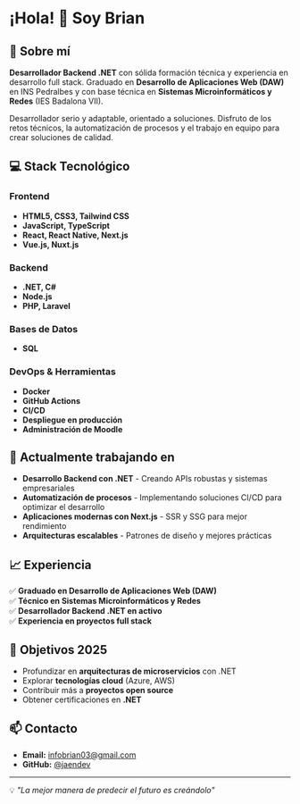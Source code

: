 # ¡Hola! 👋 Soy Brian

## 🚀 Sobre mí

**Desarrollador Backend .NET** con sólida formación técnica y experiencia en desarrollo full stack. Graduado en **Desarrollo de Aplicaciones Web (DAW)** en INS Pedralbes y con base técnica en **Sistemas Microinformáticos y Redes** (IES Badalona VII).

Desarrollador serio y adaptable, orientado a soluciones. Disfruto de los retos técnicos, la automatización de procesos y el trabajo en equipo para crear soluciones de calidad.

## 💻 Stack Tecnológico

### Frontend
- **HTML5, CSS3, Tailwind CSS**
- **JavaScript, TypeScript**
- **React, React Native, Next.js**
- **Vue.js, Nuxt.js**

### Backend
- **.NET, C#**
- **Node.js**
- **PHP, Laravel**

### Bases de Datos
- **SQL**

### DevOps & Herramientas
- **Docker**
- **GitHub Actions**
- **CI/CD**
- **Despliegue en producción**
- **Administración de Moodle**

## 🌱 Actualmente trabajando en

- **Desarrollo Backend con .NET** - Creando APIs robustas y sistemas empresariales
- **Automatización de procesos** - Implementando soluciones CI/CD para optimizar el desarrollo
- **Aplicaciones modernas con Next.js** - SSR y SSG para mejor rendimiento
- **Arquitecturas escalables** - Patrones de diseño y mejores prácticas

## 📈 Experiencia

✅ **Graduado en Desarrollo de Aplicaciones Web (DAW)**  
✅ **Técnico en Sistemas Microinformáticos y Redes**  
✅ **Desarrollador Backend .NET en activo**  
✅ **Experiencia en proyectos full stack**  

## 🎯 Objetivos 2025

- Profundizar en **arquitecturas de microservicios** con .NET
- Explorar **tecnologías cloud** (Azure, AWS)
- Contribuir más a **proyectos open source**
- Obtener certificaciones en **.NET**

## 📫 Contacto

- **Email:** [infobrian03@gmail.com](mailto:infobrian03@gmail.com)
- **GitHub:** [@jaendev](https://github.com/jaendev)

---

💡 *"La mejor manera de predecir el futuro es creándolo"*
